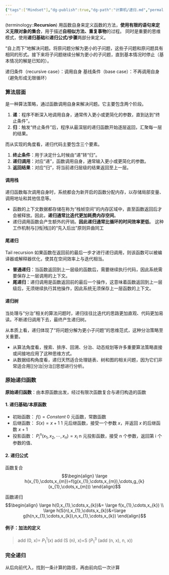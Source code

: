 ```yaml
---
{"tags":["Mindset"],"dg-publish":true,"dg-path":"计算机/递归.md","permalink":"/计算机/递归/","dgPassFrontmatter":true,"noteIcon":"","created":"2024-05-21T15:20:28.727+08:00","updated":"2025-05-02T01:33:13.072+08:00"}
---
```



(terminology::**Recursion**)
用函数自身来定义函数的方法，**使用有限的语句来定义无限对象的集合**，用于描述**自相似方法、重复事物**的过程。
同时是重要的思维模式，使用**递归基础**和**递归公式/步骤**两部分来定义。

“自上而下”地解决问题。将原问题分解为更小的子问题，这些子问题和原问题具有相同的形式。接下来将子问题继续分解为更小的子问题，直到基本情况时停止（基本情况的解是已知的）。

递归条件（recursive case）：调用自身
基线条件（base case）：不再调用自身（避免形成无限循环）
### 算法层面
是一种算法策略，通过函数调用自身来解决问题。它主要包含两个阶段。
1. **递**：程序不断深入地调用自身，通常传入更小或更简化的参数，直到达到“终止条件”。
2. **归**：触发“终止条件”后，程序从最深层的递归函数开始逐层返回，汇聚每一层的结果。

而从实现的角度看，递归代码主要包含三个要素。
1. **终止条件**：用于决定什么时候由“递”转“归”。
2. **递归调用**：对应“递”，函数调用自身，通常输入更小或更简化的参数。
3. **返回结果**：对应“归”，将当前递归层级的结果返回至上一层。
#### 调用栈
递归函数每次调用自身时，系统都会为新开启的函数分配内存，以存储局部变量、调用地址和其他信息等。
- 函数的上下文数据都存储在称为“栈帧空间”的内存区域中，直至函数返回后才会被释放。因此，**递归通常比迭代更加耗费内存空间**。
- 递归调用函数会产生额外的开销。**因此递归通常比循环的时间效率更低**。
这种工作机制与[[栈\|栈]]的“先入后出”原则异曲同工

#### 尾递归
Tail recursion
如果函数在返回前的最后一步才进行递归调用，则该函数可以被编译器或解释器优化，使其在空间效率上与迭代相当。
- **普通递归**：当函数返回到上一层级的函数后，需要继续执行代码，因此系统需要保存上一层调用的上下文。
- **尾递归**：递归调用是函数返回前的最后一个操作，这意味着函数返回到上一层级后，无须继续执行其他操作，因此系统无须保存上一层函数的上下文。
#### 递归树
当处理与“分治”相关的算法问题时，递归往往比迭代的思路更加直观、代码更加易读。不断递归调用下去，最终产生递归树。

从本质上看，递归体现了“将问题分解为更小子问题”的思维范式，这种分治策略至关重要。
- 从算法角度看，搜索、排序、回溯、分治、动态规划等许多重要算法策略直接或间接地应用了这种思维方式。
- 从数据结构角度看，递归天然适合处理链表、树和图的相关问题，因为它们非常适合用[[分治\|分治]]思想进行分析。

### 原始递归函数
**原始递归函数**：由本原函数出发，经过有限次函数复合与递归构造的函数
#### 1. 递归基础/本原函数
- 初始函数： $f( )=Constant$
	0 元函数，常数函数
- 后继函数： $S(x)=x+1$
	1 元后继函数，接受一个参数 $x$，并返回 $x$ 的后继函数 $x+1$
- 投影函数： $P^{n}_{i}(x_{1},x_{2},\cdots,x_{n})=x_{i}$
	n 元投影函数，接受 n 个参数，返回第 i 个参数的值、
#### 2. 递归公式
函数复合
$$\begin{align}
\large h(x_{1},\cdots,x_{m})=f(g(x_{1},\cdots,x_{m}),\cdots,g_{k}(x_{1},\cdots,x_{m}))
\end{align}$$

函数递归
$$\begin{align}
\large h(0,x_{1},\cdots,x_{k})&= \large f(x_{1},\cdots,x_{k}) \\
\large h(S(n),x_{1},\cdots,x_{k})&=\large g(h(n,x_{1},\cdots,x_{k}),n,x_{1},\cdots,x_{k})
\end{align}$$

#### 例子：加法的定义
>add (0, x)= $P_{1}^{1}(x)$
>add (S (n), x)=S ($P_{1}^{3}$ (add (n, x), n, x))

### 完全递归
从后向前代入，找到一条计算的路径，再由前向后一次计算

